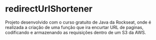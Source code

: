 # redirectUrlShortener
Projeto desenvolvido com o curso gratuito de Java da Rockseat, onde é realizada a criação de uma função que ira encurtar URL de paginas, codificando e armazenando as requisições dentro de um S3 da AWS. 
